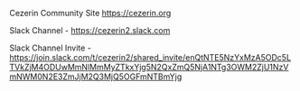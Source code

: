 Cezerin Community Site https://cezerin.org

Slack Channel - https://cezerin2.slack.com

Slack Channel Invite - https://join.slack.com/t/cezerin2/shared_invite/enQtNTE5NzYxMzA5ODc5LTVkZjM4ODUwMmNlMmMyZTkxYjg5N2QxZmQ5NjA1NTg3OWM2ZjU1NzVmNWM0N2E3ZmJjM2Q3MjQ5OGFmNTBmYjg
